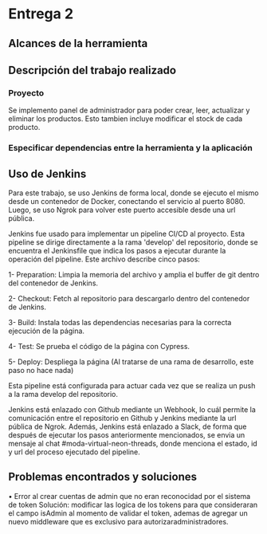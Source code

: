 # Entrega 2

## Alcances de la herramienta
## Descripción del trabajo realizado

### Proyecto
Se implemento panel de administrador para poder crear, leer, actualizar y eliminar los productos. Esto tambien incluye modificar el stock de cada producto.

### Especificar dependencias entre la herramienta y la aplicación

## Uso de Jenkins

Para este trabajo, se uso Jenkins de forma local, donde se ejecuto el mismo desde un contenedor de Docker, conectando el servicio al puerto 8080. Luego, se uso Ngrok para volver este puerto accesible desde una url pública.

Jenkins fue usado para implementar un pipeline CI/CD al proyecto. Esta pipeline se dirige directamente a la rama 'develop' del repositorio, donde se encuentra el Jenkinsfile que indica los pasos a ejecutar durante la operación del pipeline. Este archivo describe cinco pasos:

1- Preparation: Limpia la memoria del archivo y amplia el buffer de git dentro del contenedor de Jenkins.

2- Checkout: Fetch al repositorio para descargarlo dentro del contenedor de Jenkins.

3- Build: Instala todas las dependencias necesarias para la correcta ejecución de la página.

4- Test: Se prueba el código de la página con Cypress.

5- Deploy: Despliega la página (Al tratarse de una rama de desarrollo, este paso no hace nada)

Esta pipeline está configurada para actuar cada vez que se realiza un push a la rama develop del repositorio.

Jenkins está enlazado con Github mediante un Webhook, lo cuál permite la comunicación entre el repositorio en Github y Jenkins mediante la url pública de Ngrok. Además, Jenkins está enlazado a Slack, de forma que después de ejecutar los pasos anteriormente mencionados, se envia un mensaje al chat #moda-virtual-neon-threads, donde menciona el estado, id y url del proceso ejecutado del pipeline.

## Problemas encontrados y soluciones
• Error al crear cuentas de admin que no eran reconocidad por el sistema de token
Solución: modificar las logica de los tokens para que consideraran el campo isAdmin al momento de validar el token, ademas de agregar un nuevo middleware que es exclusivo para autorizaradministradores.
